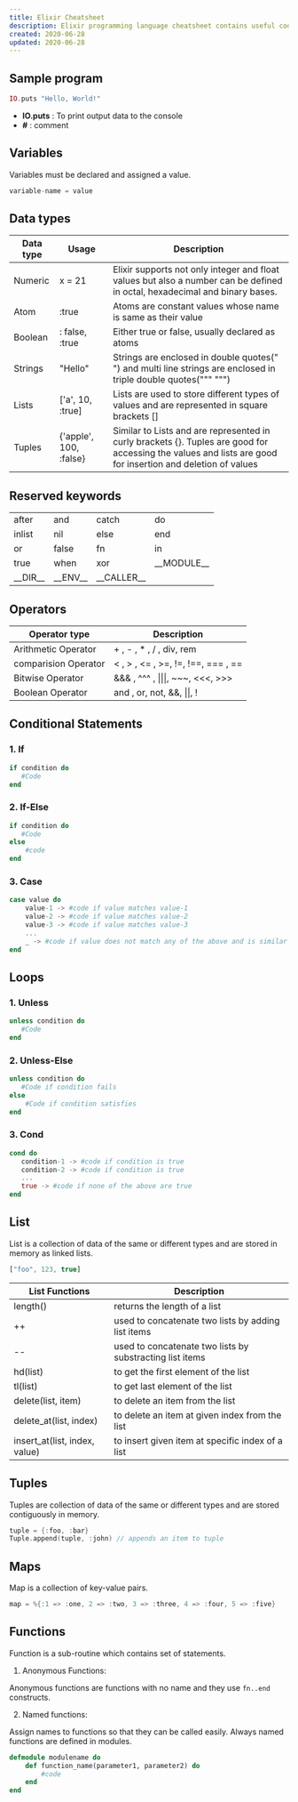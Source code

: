 ```yaml
---
title: Elixir Cheatsheet 
description: Elixir programming language cheatsheet contains useful code syntax which is handy while coding.
created: 2020-06-28
updated: 2020-06-28
---
```

## Sample program

```elixir
IO.puts "Hello, World!"
```
* **IO.puts** : To print output data to the console
* **#** : comment

## Variables
Variables must be declared and assigned a value.

```elixir
variable-name = value
```
## Data types

| Data type| Usage| Description|
|----|----|----|
| Numeric| x = 21 | Elixir supports not only integer and float values but also a number can be defined in octal, hexadecimal and binary bases.|
| Atom| :true | Atoms are constant values whose name is same as their value|
| Boolean | : false, :true| Either true or false, usually declared as atoms|
| Strings| "Hello"| Strings are enclosed in double quotes(" ") and multi line strings are enclosed in triple double quotes(""" """)|
| Lists| ['a', 10, :true]| Lists are used to store different types of values and are represented in square brackets []|
| Tuples| {'apple', 100, :false} | Similar to Lists and are represented in curly brackets {}. Tuples are good for accessing the values and lists are good for insertion and deletion of values|

## Reserved keywords
|||||
|----|----|----|----|
|after| and| catch | do | inbits | 
|inlist | nil | else | end |not|
|or| false | fn | in| rescue |
| true |  when| xor |\_\_MODULE__  |  \_\_FILE__ |
| \_\_DIR__|  \_\_ENV__ | \_\_CALLER__ |


## Operators
| Operator type | Description|
|----|-----|
| Arithmetic Operator|+ , - , * , / , div, rem|
| comparision Operator| < , > , <= , >=, !=, !==, === , ==| 
| Bitwise Operator| &&& , ^^^ , \|\|\|, ~~~, <<<, >>>| 
| Boolean Operator| and , or, not, &&, \|\|, ! |

## Conditional Statements

### 1. If

```elixir
if condition do
   #Code 
end
```
### 2. If-Else

```elixir
if condition do
   #Code 
else
    #code
end
```
### 3. Case

```elixir
case value do
    value-1 -> #code if value matches value-1
	value-2 -> #code if value matches value-2
	value-3 -> #code if value matches value-3
	...
	_ -> #code if value does not match any of the above and is similar to default in switch
end
```

## Loops
### 1. Unless

```elixir
unless condition do
   #Code 
end
```

### 2. Unless-Else

```elixir
unless condition do
   #Code if condition fails
else
    #Code if condition satisfies
end
```
### 3. Cond

```elixir
cond do
   condition-1 -> #code if condition is true
   condition-2 -> #code if condition is true
   ...
   true -> #code if none of the above are true
end
```


## List

List is a collection of data of the same or different types and are stored in memory as linked lists.

```javascript
["foo", 123, true]
```

|List Functions| Description|
|----|----|
| length()| returns the length of a list|
| ++ | used to concatenate two lists by adding list items|
| -- | used to concatenate two lists by substracting list items|
| hd(list)| to get the first element of the list|
| tl(list)| to get last element of the list|
|  delete(list, item) | to delete an item from the list|
| delete_at(list, index) | to delete an item at given index from the list|
|insert_at(list, index, value)| to insert given item at specific index of a list|

## Tuples

Tuples are collection of data of the same or different types and are stored contiguously in memory.

```c
tuple = {:foo, :bar}
Tuple.append(tuple, :john) // appends an item to tuple
```

## Maps

Map is a collection of key-value pairs.

```c
map = %{:1 => :one, 2 => :two, 3 => :three, 4 => :four, 5 => :five}
```

## Functions

Function is a sub-routine which contains set of statements. 

1. Anonymous Functions:

Anonymous functions are functions with no name and they use  `fn..end` constructs.

2. Named functions:

Assign names to functions so that they can be called easily. Always named functions are defined in modules.

```elixir
defmodule modulename do
    def function_name(parameter1, parameter2) do
        #code 
    end
end
```


